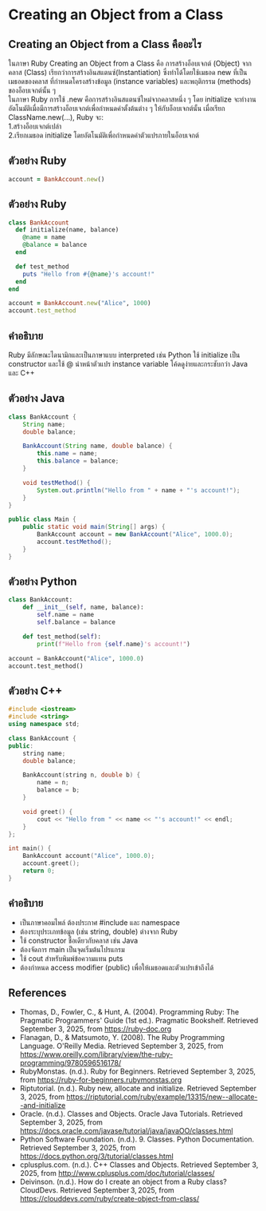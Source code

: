 # Creating an Object from a Class
## Creating an Object from a Class คืออะไร
ในภาษา Ruby Creating an Object from a Class คือ การสร้างอ็อบเจกต์ (Object) จากคลาส (Class) เรียกว่าการสร้างอินสแตนซ์(Instantiation) ซึ่งทำได้โดยใช้เมธอด new ที่เป็นเมธอดของคลาส ที่กำหนดโครงสร้างข้อมูล (instance variables) และพฤติกรรม (methods) ของอ็อบเจกต์นั้น ๆ  
ในภาษา Ruby การใช้ .new คือการสร้างอินสแตนซ์ใหม่จากคลาสหนึ่ง ๆ โดย initialize จะทำงานอัตโนมัติเมื่อมีการสร้างอ็อบเจกต์เพื่อกำหนดค่าตั้งต้นต่าง ๆ ให้กับอ็อบเจกต์นั้น
เมื่อเรียก ClassName.new(...), Ruby จะ:  
1.สร้างอ็อบเจกต์เปล่า  
2.เรียกเมธอด initialize โดยอัตโนมัติเพื่อกำหนดค่าตัวแปรภายในอ็อบเจกต์
## ตัวอย่าง Ruby
```ruby
account = BankAccount.new()
```
## ตัวอย่าง Ruby
```ruby
class BankAccount
  def initialize(name, balance)
    @name = name
    @balance = balance
  end

  def test_method
    puts "Hello from #{@name}'s account!"
  end
end

account = BankAccount.new("Alice", 1000)
account.test_method
```
## คำอธิบาย
Ruby มีลักษณะไดนามิกและเป็นภาษาแบบ interpreted เช่น Python ใช้ initialize เป็น constructor และใช้ @ นำหน้าตัวแปร instance variable โค้ดดูง่ายและกระชับกว่า Java และ C++
## ตัวอย่าง Java
```Java
class BankAccount {
    String name;
    double balance;

    BankAccount(String name, double balance) {
        this.name = name;
        this.balance = balance;
    }

    void testMethod() {
        System.out.println("Hello from " + name + "'s account!");
    }
}

public class Main {
    public static void main(String[] args) {
        BankAccount account = new BankAccount("Alice", 1000.0);
        account.testMethod();
    }
}
```
## ตัวอย่าง Python
```Python
class BankAccount:
    def __init__(self, name, balance):
        self.name = name
        self.balance = balance

    def test_method(self):
        print(f"Hello from {self.name}'s account!")

account = BankAccount("Alice", 1000.0)
account.test_method()
```
## ตัวอย่าง C++
```C++
#include <iostream>
#include <string>
using namespace std;

class BankAccount {
public:
    string name;
    double balance;

    BankAccount(string n, double b) {
        name = n;
        balance = b;
    }

    void greet() {
        cout << "Hello from " << name << "'s account!" << endl;
    }
};

int main() {
    BankAccount account("Alice", 1000.0);
    account.greet();
    return 0;
}
```
## คำอธิบาย
- เป็นภาษาคอมไพล์ ต้องประกาศ #include และ namespace  
- ต้องระบุประเภทข้อมูล (เช่น string, double) ต่างจาก Ruby  
- ใช้ constructor ชื่อเดียวกับคลาส เช่น Java  
- ต้องจัดการ main เป็นจุดเริ่มต้นโปรแกรม  
- ใช้ cout สำหรับพิมพ์ข้อความแทน puts  
- ต้องกำหนด access modifier (public) เพื่อให้เมธอดและตัวแปรเข้าถึงได้  
## References
- Thomas, D., Fowler, C., & Hunt, A. (2004). Programming Ruby: The Pragmatic Programmers' Guide (1st ed.). Pragmatic Bookshelf. Retrieved September 3, 2025, from https://ruby-doc.org
- Flanagan, D., & Matsumoto, Y. (2008). The Ruby Programming Language. O'Reilly Media. Retrieved September 3, 2025, from https://www.oreilly.com/library/view/the-ruby-programming/9780596516178/
- RubyMonstas. (n.d.). Ruby for Beginners. Retrieved September 3, 2025, from https://ruby-for-beginners.rubymonstas.org
- Riptutorial. (n.d.). Ruby new, allocate and initialize. Retrieved September 3, 2025, from https://riptutorial.com/ruby/example/13315/new--allocate--and-initialize
- Oracle. (n.d.). Classes and Objects. Oracle Java Tutorials. Retrieved September 3, 2025, from https://docs.oracle.com/javase/tutorial/java/javaOO/classes.html  
- Python Software Foundation. (n.d.). 9. Classes. Python Documentation. Retrieved September 3, 2025, from https://docs.python.org/3/tutorial/classes.html  
- cplusplus.com. (n.d.). C++ Classes and Objects. Retrieved September 3, 2025, from http://www.cplusplus.com/doc/tutorial/classes/  
- Deivinson. (n.d.). How do I create an object from a Ruby class? CloudDevs. Retrieved September 3, 2025, from https://clouddevs.com/ruby/create-object-from-class/
